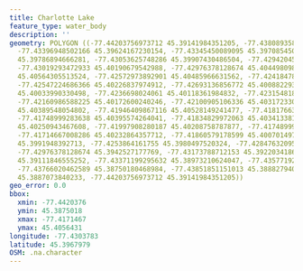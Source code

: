 ```yaml
---
title: Charlotte Lake
feature_type: water_body
description: ''
geometry: POLYGON ((-77.44203756973712 45.39141984351205, -77.43808935806756 45.39395135492371,
  -77.43396948502166 45.39624167230154, -77.43345450089095 45.39708545004213, -77.4319953791869
  45.39786894666281, -77.43053625748286 45.39907430486504, -77.42942045853323 45.40003857291432,
  -77.43019293472933 45.40190679542988, -77.42976378128674 45.40449809858115, -77.42830465958271
  45.40564305513524, -77.42572973892901 45.40485966631562, -77.42418478653681 45.40365443153437,
  -77.42547224686366 45.40226837974912, -77.42693136856772 45.40088229395803, -77.42624472305977
  45.40033990330498, -77.4236698024061 45.40118361984832, -77.42315481827535 45.401665737931,
  -77.42160986588225 45.40172600240246, -77.42100905106336 45.40317233042277, -77.41980742142466
  45.40389548054802, -77.41946409867116 45.40528149241477, -77.41817663834432 45.40528149241477,
  -77.41748999283638 45.40395574264041, -77.41834829972063 45.40341338149283, -77.42032240555541
  45.40250943467608, -77.41997908280187 45.40208758787877, -77.41748999283638 45.40299154144512,
  -77.41714667008286 45.40232864357712, -77.41860579178599 45.40070149765222, -77.42160986588225
  45.3991948392713, -77.4253864161755 45.3980497520324, -77.42847632095992 45.3965430229411,
  -77.42976378128674 45.3942527177769, -77.43173788712153 45.39220341868506, -77.43328283951374
  45.39111846555252, -77.43371199295632 45.38973210624047, -77.43577192947924 45.38816487650503,
  -77.43766020462589 45.38750180468984, -77.43851851151013 45.38882794054267, -77.44040678665675
  45.3887073840233, -77.44203756973712 45.39141984351205))
geo_error: 0.0
bbox:
  xmin: -77.4420376
  ymin: 45.3875018
  xmax: -77.4171467
  ymax: 45.4056431
longitude: -77.4303783
latitude: 45.3967979
OSM: .na.character
---
```

